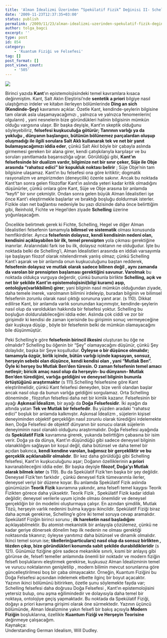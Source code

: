 ```yaml
---
title: 'Alman İdealizmi Üzerinden “Spekülatif Fizik” Değinisi II- Schelling ve A Priori Fizik'
date: '2009-11-23T12:37:35+03:00'
status: publish
permalink: /2009/11/23/alman-idealizmi-uzerinden-spekulatif-fizik-deginisi-ii-schelling-ve-a-priori-fizik
author: tolga_bagci
excerpt: ''
type: post
id: 854
category:
    - 'Kuantum Fiziği ve Felsefesi'
tag: []
post_format: []
post_views_count:
    - '505'
---
```

**![](http://www.enlightennext.org/magazine/j35/evo-spirituality/thinkers2.jpg)**

Birinci yazıda **Kant**’ın epistemolojisindeki temel kavramlara kısaca değinmiştim. Kant, Salt Aklın Eleştirisi’nde **sentetik a priori** bilgiye nasıl ulaştığımızı irdeler ve kitabın ilerleyen bölümlerinde **Ding an sich (Kendinde-Şey)** kavramını açıklar. Özetle Kant, kendinde-şeylerin bilgisine tam olarak asla ulaşamayacağımızı , yalnızca ve yalnızca fenomenlerin( olguların) , yani nesnelerin bize göründükleri halinin bilgisinin mümkün olduğu vargısına ulaşır. Bir başka deyişle, Kant’ın skeptik olduğunu söyleyebiliriz, **felsefesi kuşkuculuğa götürür; Tanrının varlığı ya da yokluğu , dünyanın başlangıcı, bütünün bölünemez parçalardan oluşup oluşmadığı ile ilgili sorulara Salt Aklı kullanarak tek ve net bir yanıt bulamayacağımızı iddia eder**, çünkü Salt Akıl böyle bir çabayla aslında girmemesi gereken bir alana girer, kendi çatışkılarıyla karşılaşır ve bu soruları yanıtlamada başarısızlığa uğrar. Görüldüğü gibi, **Kant’ın felsefesinde bir dualizm vardır, bilgimize net bir sınır çeker, Süje ile Obje arasında “rahatsız edici” bir kopukluk noktası belirir** ; Süje Obje’nin tam bilgisine ulaşamaz. Kant’ın bu felsefesi ona göre kritiktir; dogmatik rasyonalizm ve ampirizmden (deneycilik) özenle sakınır. Ancak bu noktada Kant’tan sonra gelen filozoflar Kant’ın aslında yeteri kadar kritik olmadığını düşünürler, çünkü onlara göre Kant, Süje ve Obje arasına bir anlamda “keyfi” bir sınır çekmiştir. Ondan sonra gelen büyük Alman İdealistleri işe önce Kant’ı eleştirmekle başlarlar ve bıraktığı boşluğu doldurmak isterler. Fizikle olan net bağlantısı nedeniyle bu yazı dizisinde daha önce belirttiğim gibi, Reinhold, Fichte ve Hegel’den ziyade **Schelling** üzerine yoğunlaşacağım.

Öncelikle belirtmek gerek ki Fichte, Schelling, Hegel ve diğer Alman İdealistleri felsefenin tamamıyla **bilimsel ve sistematik** olması konusunda hemfikirdirler. Ayrıca **felsefenin dolaysız, kendi kendisinin nedeni olan, kendisini açıklayabilen bir ilk, temel prensipten** yola çıkması gerektiğine inanırlar. Aralarındaki fark ise bu ilk, dolaysız noktanın ne olduğudur. İşte bu noktada belki de Schelling’i, Alman İdealistleri arasında en iddialı varsayımla işe başlayan filozof olarak nitelendirmek yanlış olmaz; çünkü Schelling Kant’ı aşarak ve bir anlamda onun kuşkuculuğunu baştan redderek, **felsefenin dolaysız ve mutlak olarak sadece bilinen değil , aynı zamanda da varolan bir prensipten başlaması gerektiğini savunur. Varolmak** bu noktada oldukça vurguya değerdir, çünkü bununla birlikte **Schelling, açık ve net bir şekilde Kant’ın epistemolojisini(bilgi kuramı) aşıp, ontolojiye(varlıkbilimi) girer**; yani bilginin nasıl mümkün olduğundan ziyade, daha temele inerek, varolmanın bilimini irdeleyip, buradan bilginin ve bilimsel felsefenin zorunlu olarak nasıl çıktığı sorununa yanıt arar. (s 110). Dikkat edilirse Kant, bir anlamda varlık sorunundan kaçınmıştır, kendinde-şeylerin nasıl olup da varoldukları hakkında bir felsefesi yoktur. Schelling bu boşluğun doldurulabileceğini iddia eder. Aslında çok ciddi ve zor bir girişimdir ki kendisi de zaman içerisinde bu girişimin sonuç vermeyeceğine dair kuşkuya düşüp , böyle bir felsefenin belki de mümkün olamayacağını bile düşünmüştür.

Peki Schelling’e göre **felsefenin birincil ilkesini** oluşturan bu öğe ne olmalıdır? Schelling bu öğenin bir “Şey” olamayacağını düşünür, çünkü Şey dolaylıdır, başka bir Şeye koşulludur. **Öyleyse o bir düşünce olmalıdır; tamamıyla özgür, birlik içinde, bütün varlığı içinde kapsayan, sonsuz, herşeyin sebebi olan düşünce, kendi kendisi olan , yani “Mutlak Ben”. Öyle ki herşey bu Mutlak Ben’den türesin. O zaman felsefenin temel amacı netleşir; biricik amaç nasıl olup da herşeyin- bu dünyanın- Mutlak Ben’den türediğini, varlığa geldiğini ve deneysel bilginin bununla örtüştüğünü araştırmaktır** (s 111).Schelling felsefesine göre Kant eleştirilmelidir, çünkü Kant felsefesi deneyden, bize verili olandan başlar ancak nasıl olup da bunun varlığa geldiğini sorgulamaz. Orta Schelling döneminde , filozofun felsefesi daha net bir kimlik kazanır. Felsefesinin bir ayağı **Aşkınsal İdealizm**, bir ayağı da **Doğa Felsefesidir**. İki ayağın da altında yatan **Tek ve Mutlak bir felsefedir**. Bu yüzden aradaki “rahatsız edici” boşluk bir anlamda kalkmıştır. Aşkınsal İdealizm , süjelerin kişisel deneyiminden objektif gerçekliğin nasıl zorunlu olarak türediğini irdelemekte iken, Doğa Felsefesi de objektif dünyanın bir sonucu olarak süjelerin deneyiminin nasıl olanaklı olduğunu araştırmalıdır. Doğa Felsefesi ayağında da **Spekülatif Fizik** kavramına girerek, yukarıda belirttiğim çabasına bir isim verir. Doğa ya da dünya, Kant’ın düşündüğü gibi sadece deneysel bilginin olanaklılığını sağlayan bir koşul değil, daha bütünsel ve daha temel bir açıdan bakınca, **kendi kendine varolan, bağımsız bir gerçekliktir ve bu gerçeklik açıklanabilir olmalıdır**. Bir kez daha görüldüğü gibi Schelling felsefesi, Kant’ın kuşkuculuğunu aşar; Doğanın özelliklerinin **a priori** kavranabileceğini iddia eder. Bir başka deyişle **filozof, Doğa’yı Mutlak olarak bilmek ister** (s 119). Bu da Spekülatif Fizik’ten başka bir şey değildir. Deneysel Fizik’ten farklıdır , çünkü deneysel fizik tümevarımla ilerler, deneysel veriyi bir düzene koyar. Bu anlamda Spekülatif Fizik aslında günümüzün **Teorik Fizik** kavramına yakındır, ama felsefi temel kaygısı Teorik Fizikten görece daha yüksektir. Teorik Fizik , Spekülatif Fizik kadar iddialı değildir; deneysel verilerle uyum içinde olması önemlidir ve deneysel gerçekliğin bir ön modelini oluşturmaya çalışır. En azından şimdilik, Mutlak Tözü, herşeyin varlık nedenini bulma kaygısı ikincildir. Spekülatif Fiziği biraz daha açmak gerekirse, Schelling’e göre iki temel soruya cevap aramalıdır. Spekülatif Fiziğin birinci sorunu ; **ilk hareketin nasıl başladığını** açıklayabilmektir. Bu atomist-mekanistik bir anlayışla çözülemez, çünkü ne kadar geriye dönersek dönelim hep ilk nedenin ne olması gerektiği noktasında tıkanırız; öyleyse yanıtımız daha bütünsel ve dinamik olmalıdır. İkinci temel sorun ise; **tikellerin(particulars) nasıl olup da sonsuz birlikten , tözden çıkıp, bize göründükleri konumda sabit şekilde durabildikleridir** (s 121). Günümüz fiziğine göre sadece mekanikle sınırlı, kısmi bir anlayış gibi görünse de, felsefi temeller anlamında önemli bir noktadır ve modern fiziğin felsefi boşluklarını eleştirmek gerekirse, kuşkusuz Alman İdealizminin temel ve vurucu noktalarının genişletilip , modern bilimin mevcut sorunlarına göre güncelleştirilmesi boş bir çaba olmayacaktır. Örneğin, Kuantum Fiziğini bu Doğa Felsefesi açısından irdelemek elbette ilginç bir boyut açacaktır.  
Yazının ikinci bölümünü bitirirken, özetle şunu söylemekte fayda var; Schelling felsefesi daha doğrusu Doğa Felsefesi , Kant’ın epistemolojisini yetersiz bulup, onu aşma eğilimindedir ve dolayısıyla daha temel bir noktaya, ontolojiye geçiş yapmaktadır. Bu noktada da Spekülatif Fiziği, doğayı a priori kavrama girişimi olarak öne sürmektedir. Yazının üçüncü bölümünde, Alman İdealizmine yakın felsefi bir bakış açısıyla **Modern Fiziğin** boşluklarına, özellikle **Kuantum Fiziği ve Herşeyin Teorisine** değinmeye çalışacağım.  
Kaynakça:  
Understanding German Idealism, Will Dudley.